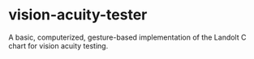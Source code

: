 # vision-acuity-tester

A basic, computerized, gesture-based implementation of the Landolt C chart for vision acuity testing.
